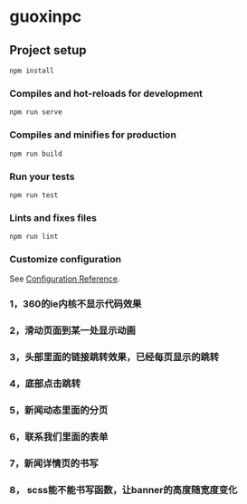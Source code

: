 # guoxinpc

## Project setup
```
npm install
```

### Compiles and hot-reloads for development
```
npm run serve
```

### Compiles and minifies for production
```
npm run build
```

### Run your tests
```
npm run test
```

### Lints and fixes files
```
npm run lint
```

### Customize configuration
See [Configuration Reference](https://cli.vuejs.org/config/).

### 1，360的ie内核不显示代码效果
### 2，滑动页面到某一处显示动画
### 3，头部里面的链接跳转效果，已经每页显示的跳转
### 4，底部点击跳转
### 5，新闻动态里面的分页
### 6，联系我们里面的表单
### 7，新闻详情页的书写
### 8， scss能不能书写函数，让banner的高度随宽度变化
